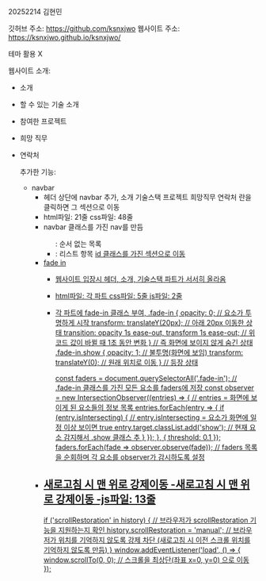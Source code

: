 20252214 김현민

깃허브 주소: https://github.com/ksnxjwo
웹사이트 주소: https://ksnxjwo.github.io/ksnxjwo/

테마 활용 X

웹사이트 소개:
- 소개
- 할 수 있는 기술 소개
- 참여한 프로젝트
- 희망 직무
- 연락처

  추가한 기능:
  - navbar
    - 헤더 상단에 navbar 추가, 소개 기술스택 프로젝트 희망직무 연락처 란을 클릭하면 그 섹션으로 이동
    - html파일: 21줄 css파일: 48줄
    - <nav class="navbar"> navbar 클래스를 가진 nav를 만듬 <ul>: 순서 없는 목록 <li>: 리스트 항목 <a href="#id"> id 클래스를 가진 섹션으로 이동
  - fade in
    - 웹사이트 입장시 헤더, 소개, 기술스택 파트가 서서히 올라옴
    - html파일: 각 파트 css파일: 5줄 js파일: 2줄
    - 각 파트에 fade-in 클래스 부여, 
      .fade-in {
        opacity: 0; // 요소가 투명하게 시작
        transform: translateY(20px); // 아래 20px 이동한 상태
        transition: opacity 1s ease-out, transform 1s ease-out; // 위 코드 값이 바뀔 때 1초 동안 변화
      } // 즉 화면에 보이지 않게 숨긴 상태
      .fade-in.show {
        opacity: 1; // 불투명(화면에 보임)
        transform: translateY(0); // 원래 위치로 이동
      } // 등장 상태
  
      const faders = document.querySelectorAll('.fade-in'); // .fade-in 클래스를 가진 모든 요소를 faders에 저장
      const observer = new IntersectionObserver((entries) => { // entries =	화면에 보이게 된 요소들의 정보 목록
        entries.forEach(entry => {
          if (entry.isIntersecting) { // entry.isIntersecting	= 요소가 화면에 일정 이상 보이면 true
            entry.target.classList.add('show'); // 현재 요소 감지해서 .show 클래스 추
          }
        });
      }, { threshold: 0.1 });
      faders.forEach(fade => observer.observe(fade)); // faders 목록을 순회하며 각 요소를 observer가 감시하도록 설정
  - 새로고침 시 맨 위로 강제이동
    -새로고침 시 맨 위로 강제이동
    -js파일: 13줄
    -
      if ('scrollRestoration' in history) { // 브라우저가 scrollRestoration 기능을 지원하는지 확인
        history.scrollRestoration = 'manual'; // 브라우저가 위치를 기억하지 않도록 강제 차단 (새로고침 시 이전 스크롤 위치를 기억하지 않도록 만듬)
      }
      window.addEventListener('load', () => {
        window.scrollTo(0, 0); // 스크롤을 최상단(좌표 x=0, y=0) 으로 이동
      });
